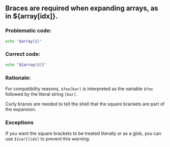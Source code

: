 ## Braces are required when expanding arrays, as in ${array[idx]}.

### Problematic code:

```sh
echo "$array[@]"
```

### Correct code:

```sh
echo "${array[@]}"
```

### Rationale:

For compatibility reasons, `$foo[bar]` is interpreted as the variable `$foo` followed by the literal string `[bar]`.

Curly braces are needed to tell the shell that the square brackets are part of the expansion.

### Exceptions

If you want the square brackets to be treated literally or as a glob, you can use `${var}[idx]` to prevent this warning.
